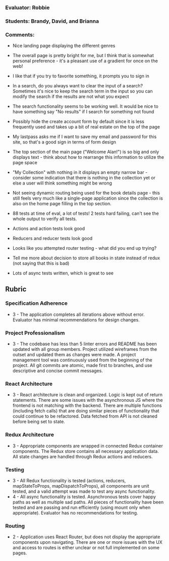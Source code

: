 ### Evaluator: Robbie
### Students: Brandy, David, and Brianna
### Comments:

* Nice landing page displaying the different genres
* The overall page is pretty bright for me, but I think that is somewhat personal preference - it's a pleasant use of a gradient for once on the web!
* I like that if you try to favorite something, it prompts you to sign in
* In a search, do you always want to clear the input of a search? Sometimes it's nice to keep the search term in the input so you can modify the search if the results are not what you expect
* The search functionality seems to be working well. It would be nice to have something say "No results" if I search for something not found
* Possibly hide the create account form by default since it is less frequently used and takes up a bit of real estate on the top of the page
* My lastpass asks me if I want to save my email and password for this site, so that's a good sign in terms of form design
* The top section of the main page ("Welcome Alan!") is so big and only displays text - think about how to rearrange this information to utilize the page space
* "My Collection" with nothing in it displays an empty narrow bar - consider some indication that there is nothing in the collection yet or else a user will think something might be wrong

* Not seeing dynamic routing being used for the book details page - this still feels very much like a single-page application since the collection is also on the home page filling in the top section.

* 88 tests at time of eval, a lot of tests! 2 tests hard failing, can't see the whole output to verify all tests.
* Actions and action tests look good
* Reducers and reducer tests look good
* Looks like you attempted router testing - what did you end up trying?
* Tell me more about decision to store all books in state instead of redux (not saying that this is bad)
* Lots of async tests written, which is great to see



## Rubric 

### Specification Adherence

* 3 - The application completes all iterations above without error. Evaluator has minimal recommendations for design changes.

### Project Professionalism

* 3 - The codebase has less than 5 linter errors and README has been updated with all group members. Project utilized wireframes from the outset and updated them as changes were made. A project management tool was continuously used from the beginning of the project.  All git commits are atomic, made first to branches, and use descriptive and concise commit messages. 

### React Architecture

* 3 - React architecture is clean and organized.  Logic is kept out of return statements.  There are some issues with the asynchronous JS where the frontend is not matching with the backend.  There are multiple functions (including fetch calls) that are doing similar pieces of functionality that could continue to be refactored. Data fetched from API is not cleaned before being set to state.

### Redux Architecture

* 3 - Appropriate components are wrapped in connected Redux container components. The Redux store contains all necessary application data. All state changes are handled through Redux actions and reducers.

### Testing

* 3 - All Redux functionality is tested (actions, reducers, mapStateToProps, mapDispatchToProps), all components are unit tested, and a valid attempt was made to test any async functionality.
* 4 - All async functionality is tested.   Asynchronous tests cover happy paths as well as multiple sad paths.  All pieces of functionality have been tested and are passing and run efficiently (using mount only when appropriate). Evaluator has no recommendations for testing.

### Routing

* 2 - Application uses React Router, but does not display the appropriate components upon navigating.  There are one or more issues with the UX and access to routes is either unclear or not full implemented on some pages.
